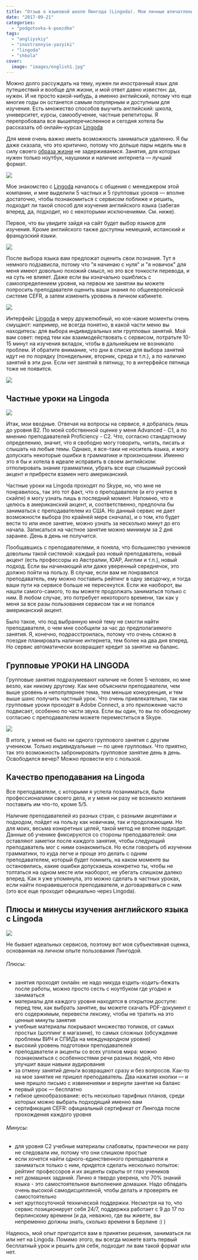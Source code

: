 ```yaml
---
title: "Отзыв о языковой школе Лингода (Lingoda). Мои личные впечатления"
date: "2017-09-21"
categories: 
  - "podgotovka-k-poezdke"
tags: 
  - "angliyskiy"
  - "inostrannyie-yazyiki"
  - "lingoda"
  - "shkola"
cover:
  image: "images/english1.jpg"
---
```


Можно долго рассуждать на тему, нужен ли иностранный язык для путешествий и вообще для жизни, и мой ответ давно известен: да, нужен. И не просто какой-нибудь, а именно английский, потому что еще многие годы он останется самым популярным и доступным для изучения. Есть множество способов выучить английский: школа, университет, курсы, самообучение, частные репетиторы. Я перепробовала все вышеперечисленное и сегодня хотела бы рассказать об онлайн-курсах [Lingoda](https://www.lingoda.com/ru/english/courses/monthly/light)<!--more-->

Для меня очень важно иметь возможность заниматься удаленно. Я бы даже сказала, что это критично, потому что дольше пары недель мы в силу своего [образа жизни](https://vk.com/vodpop) не задерживаемся. Занятия, для которых нужен только ноутбук, наушники и наличие интернета — лучший формат.

![](images/0_eb8cd_96d81da5_XXL.jpg)

Мое знакомство с [Lingoda](https://www.lingoda.com/ru) началось с общения с менеджером этой компании, и мне выделили 5 частных и 5 групповых уроков — вполне достаточно, чтобы познакомиться с сервисом поближе и решить, подходит ли такой способ для изучения английского языка (забегая вперед, да, подходит, но с некоторыми исключениями. См. ниже).

Первое, что вы увидите зайдя на сайт будет выбор языков для изучения. Кроме английского также доступны немецкий, испанский и французский языки.

![](images/1.png)

После выбора языка вам предложат оценить свои познания. Тут я немного подзависла, потому что "я начинаю с нуля" и "я новичок" для меня имеют довольно похожий смысл, но это все тонкости перевода, и на суть не влияет. Даже если вы изначально ошиблись с самоопределением уровня, на первом же занятии вы можете попросить преподавателя оценить ваши знания по общеевропейской системе CEFR, а затем изменить уровень в личном кабинете.

![](images/2.png)

Интерфейс [Lingoda](https://www.lingoda.com/ru) в меру дружелюбный, но кое-какие моменты очень смущают: например, не всегда понятно, в какой части меню вы находитесь: для выбора индивидуальных или групповых занятий. Мой вам совет: перед тем как взаимодействовать с сервисом, потратьте 10-15 минут на изучения вкладок, чтобы в дальнейшем не возникало проблем. И обратите внимание, что дни в списке для выбора занятий идут не по порядку (понедельник, вторник, среда и т.п.), а по наличию занятий в эти дни. Если нет занятий в пятницу, то в интерфейсе пятница тоже не появится.

![](images/3.png)

## Частные уроки на Lingoda

![](images/4.png)

Итак, мои вводные. Отвечая на вопросы на сервисе, я добралась лишь до уровня B2. По моей собственной оценке у меня Advanced - C1, а по мнению преподавателей Proficiency - C2. Что, согласно стандартному определению, значит, что я свободно могу говорить, читать, писать и слышать на любые темы. Однако, я все-таки не носитель языка, и могу допускать некоторые ошибки в грамматике и произношении. Именно это я бы и хотела в идеале исправить в своем английском: отполировать знание грамматики, убрать все еще слышимый русский акцент и прибрести взамен него американский.

Частные уроки на Lingoda проходят по Skype, но, что мне не понравилось, так это тот факт, что о преподавателе (и его учетке в скайпе) я могу узнать лишь в последний момент. Напомню, что я целюсь в американский акцент, и, соответственно, предпочла бы заниматься с преподавателем из США. Но данный сервис не дает возможности выбора (по крайней мере сначала), и о том, кто будет вести то или иное занятие, можно узнать за несколько минут до его начала. Записаться на частное занятие можно минимум за 2 дня заранее. День в день не получится.

Пообщавшись с преподавателями, я поняла, что большинство учеников довольны такой системой: каждый раз новый преподаватель, новый акцент (есть профессоры из Австралии, ЮАР, Англии и т.п.), новый подход. Если вы начинающий или даже уверенный середнячок, это должно пойти на пользу. В случае, если вам не понравился преподаватель, ему можно поставить рейтинг в одну звездочку, и тогда ваши пути на сервисе больше не пересекутся. Если же наоборот, вы нашли самого-самого, то вы можете продолжать заниматься только с ним. В любом случае, это потребует некоторого времени, так как у меня за все разы пользования сервисом так и не попался американский акцент.

Было такое, что под выбранную мной тему не смогли найти преподавателя, о чем мне сообщили за час до предполагаемого занятия. Я, конечно, подрасстроилась, потому что очень сложно в поездке планировать наличие интернета, тем более на два дня вперед. Но сервис автоматически возвращает кредит за занятие на баланс.

## Групповые УРОКИ НА LINGODA

Групповые занятия подразумевают наличие не более 5 человек, но мне везло, как никому другому. Как мне объяснили преподаватели, чем выше уровень и непопулярнее тема, тем меньше конкуренция, и тем выше шанс получить частный урок. Что очень привлекательно, так как групповые уроки проходят в Adobe Connect, а это приложение часто подвисает, особенно по части звука. Если вы один, то вы по обоюдному согласию с преподавателем можете переместиться в Skype.

![](images/5.png)

В итоге, у меня не было ни одного группового занятия с другим учеником. Только индивидуальные — по цене групповых. Что приятно, так это возможность забронировать групповое занятие день в день. Освободился вечер? Можно провести его с пользой.

## Качество преподавания на Lingoda

Все преподаватели, с которыми я успела позаниматься, были профессионалами своего дела, и у меня ни разу не возникло желания поставить им что-то, кроме 5/5.

Наличие преподавателей из разных стран, с разными акцентами и подходом, пойдет на пользу как новичкам, так и продолжающим. Но для моих, весьма конкретных целей, такой метод не вполне подходит. Данные об ученике фиксируются со стороны преподавателей: они оставляют заметки после каждого занятия, чтобы следующий преподаватель мог с ними ознакомиться. Но если говорить об изучении грамматики, то куда легче и проще это делать с одним преподавателем, который будет помнить, на каком моменте вы остановились, какие ошибки допускаешь конкретно ты, чтобы не топтаться на одном месте или наоборот, не убегать слишком далеко вперед. Как я уже упомянула, это можно сделать в частных уроках, если найти понравившегося преподавателя, и договариваться с ним (это все еще проходит официально через Lingoda).

## Плюсы и минусы изучения английского языка с Lingoda

![](images/izuchenie-amerikanskogo-yazyka.jpg)

Не бывает идеальных сервисов, поэтому вот моя субъективная оценка, основанная на личном опыте пользования Лингодой.

###### Плюсы:

- занятия проходят онлайн: не надо никуда ездить-ходить-бежать после работы, можно просто сесть с ноутбуком где угодно и заниматься
- материалы для каждого уровня находятся в открытом доступе: перед тем, как выбрать занятие, вы можете скачать PDF-документ с его содержимым, перевести лексику, чтобы не тратить на это ценные минуты занятия
- учебные материалы покрывают множество топиков, от самых простых (шоппинг в магазине), то самых сложных (обсуждение проблемы ВИЧ и СПИДа на международном уровне)
- высокий уровень подготовки преподавателей
- преподаватели и акценты со всех уголков мира: можно познакомиться с особенностями речи разных людей, что явно улучшит ваши навыки аудирования
- за отмену занятий деньги возвращают сразу и без вопросов. Как-то на мое занятие не пришел преподаватель. Два нажатия кнопки — и мне пришло письмо с извинениями и вернули занятие на баланс
- первый урок — бесплатно
- гибкое ценообразование: есть несколько тарифных планов, среди которых можно выбрать подходящий именно вам
- сертификация CEFR: официальный сертификат от Лингода после прохождения каждого уровня

###### Минусы:

- для уровня C2 учебные материалы слабоваты, практически ни разу не следовали им, потому что они слишком простые
- если хочется найти одного-единственного преподавателя и заниматься только с ним, придется сделать несколько попыток: рейтинг профессоров и их акценты скрыты от глаз учеников
- нет домашних заданий. Лично я твердо уверена, что 70% знаний языка - это самостоятельное выполнение домашки. Надо обладать очень высокой самодисциплиной, чтобы делать и проверять ее самостоятельно
- нет круглосуточной технической поддержки. Несмотря на то, что сервис позиционирует себя 24/7, поддержка работает с 9 до 17 по берлинскому времени (и да, неважно, где вы живете, вы непременно должны знать, сколько времени в Берлине :) )

Надеюсь, мой опыт пригодится вам в принятии решения, заниматься ли или нет на Lingoda. Помимо этого, вы всегда можете взять первый бесплатный урок и решить для себя, подходит ли вам такой формат или нет.
